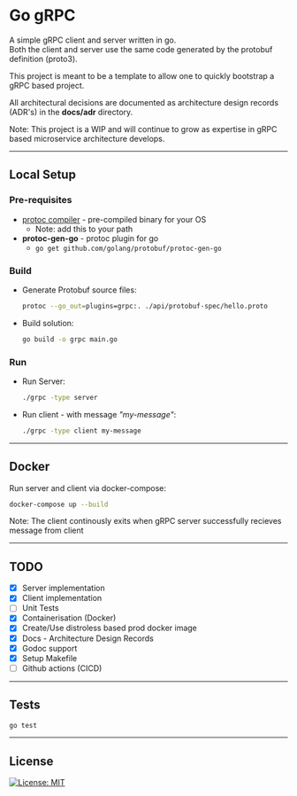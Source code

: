 # Go gRPC

A simple gRPC client and server written in go.\
Both the client and server use the same code generated by the protobuf definition (proto3).

This project is meant to be a template to allow one to quickly bootstrap a gRPC based project.

All architectural decisions are documented as architecture design records (ADR's) in the **docs/adr** directory.

Note: This project is a WIP and will continue to grow as expertise in gRPC based microservice architecture develops.

---

## Local Setup

### Pre-requisites

- [protoc compiler](https://github.com/protocolbuffers/protobuf/releases) - pre-compiled binary for your OS
  - Note: add this to your path
- **protoc-gen-go** - protoc plugin for go
  - ```go get github.com/golang/protobuf/protoc-gen-go```

### Build

- Generate Protobuf source files:

  ```sh
  protoc --go_out=plugins=grpc:. ./api/protobuf-spec/hello.proto
  ```

- Build solution:

  ```sh
  go build -o grpc main.go
  ```

### Run

- Run Server:

  ```sh
  ./grpc -type server
  ```

- Run client - with message _"my-message"_:

  ```sh
  ./grpc -type client my-message
  ```

---

## Docker

Run server and client via docker-compose:

  ```sh
  docker-compose up --build
  ```

Note: The client continously exits when gRPC server successfully recieves message from client

---

## TODO

- [x] Server implementation
- [x] Client implementation
- [ ] Unit Tests
- [x] Containerisation (Docker)
- [x] Create/Use distroless based prod docker image
- [x] Docs - Architecture Design Records
- [x] Godoc support
- [x] Setup Makefile
- [ ] Github actions (CICD)

---

## Tests

  ```sh
  go test
  ```

---

## License

[![License: MIT](https://img.shields.io/badge/License-MIT-yellow.svg)](https://opensource.org/licenses/MIT)
